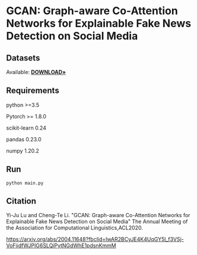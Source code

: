 # GCAN: Graph-aware Co-Attention Networks for Explainable Fake News Detection on Social Media

Datasets
------------------
Available: <a href="https://pan.baidu.com/s/1ba64pFyNGBatuVbhjwIdCA?pwd=qg4d"><strong>DOWNLOAD»</strong></a>

Requirements
------------------
python >=3.5

Pytorch >= 1.8.0

scikit-learn 0.24

pandas 0.23.0

numpy 1.20.2

Run
------------------
`
python main.py
`

Citation
------------------------
Yi-Ju Lu and Cheng-Te Li. "GCAN: Graph-aware Co-Attention Networks for Explainable Fake News Detection on Social Media" The Annual Meeting of the Association for Computational Linguistics,ACL2020.

https://arxiv.org/abs/2004.11648?fbclid=IwAR2BCyJE4K4UqGY5l_f3VSj-VoFjidfWJPIG6SLQiPytNGdWhE1pdsnKmmM

